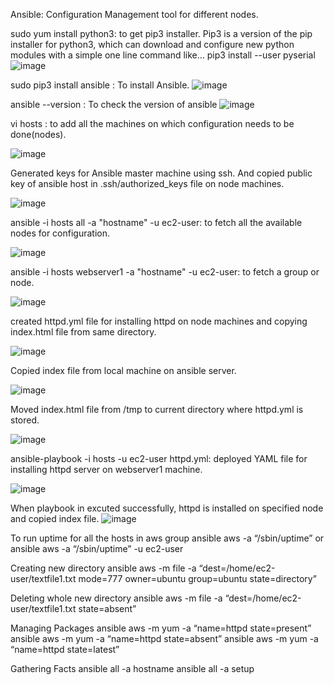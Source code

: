  Ansible: Configuration Management tool for different nodes.
 
 sudo yum install python3: to get pip3 installer.
 Pip3 is a version of the pip installer for python3, which can download and configure new python modules with a simple one line command like… pip3 install --user pyserial
![image](https://user-images.githubusercontent.com/60160837/74350414-b327b580-4d83-11ea-90e2-3dbf92f0d069.png)

sudo pip3 install ansible : To install Ansible.
![image](https://user-images.githubusercontent.com/60160837/74350742-23363b80-4d84-11ea-9b64-3d3c3f4d8a4c.png)

ansible --version : To check the version of ansible
![image](https://user-images.githubusercontent.com/60160837/74350832-4f51bc80-4d84-11ea-90d0-26814ceeb4a1.png)

vi hosts : to add all the machines on which configuration needs to be done(nodes).

![image](https://user-images.githubusercontent.com/60160837/74352956-3b5b8a00-4d87-11ea-8c37-11ac658affeb.png)

Generated keys for Ansible master machine using ssh. And copied public key of ansible host in .ssh/authorized_keys file on node machines.

![image](https://user-images.githubusercontent.com/60160837/74353917-95a91a80-4d88-11ea-91f4-5a26b177e0ef.png)

ansible -i hosts all -a "hostname" -u ec2-user: to fetch all the available nodes for configuration.

![image](https://user-images.githubusercontent.com/60160837/74358590-b45edf80-4d8f-11ea-949e-c4889ae85196.png)

ansible -i hosts webserver1 -a "hostname" -u ec2-user: to fetch a group or node.

![image](https://user-images.githubusercontent.com/60160837/74359078-95ad1880-4d90-11ea-88cd-226bb178874e.png)

created httpd.yml file for installing httpd on node machines and copying index.html file from same directory.

![image](https://user-images.githubusercontent.com/60160837/74369861-1c1f2580-4da4-11ea-9f4d-471482c0e720.png)

Copied index file from local machine on ansible server.

![image](https://user-images.githubusercontent.com/60160837/74363942-98f8d200-4d99-11ea-8a60-cb983b2e63d3.png)

Moved index.html file from /tmp to current directory where httpd.yml is stored.

![image](https://user-images.githubusercontent.com/60160837/74364073-d2c9d880-4d99-11ea-9148-88f8c55d46a8.png)

ansible-playbook -i hosts -u ec2-user httpd.yml: deployed YAML file for installing httpd server on webserver1 machine.

![image](https://user-images.githubusercontent.com/60160837/74369195-f8a7ab00-4da2-11ea-80cd-686614c3f7f0.png)

When playbook in excuted successfully, httpd is installed on specified node and copied index file.
![image](https://user-images.githubusercontent.com/60160837/74370098-82a44380-4da4-11ea-8f8e-99bcf375f722.png)




















To run uptime for all the hosts in aws group
ansible aws -a “/sbin/uptime”
or
ansible aws -a “/sbin/uptime” -u ec2-user

Creating new directory
ansible aws -m file -a “dest=/home/ec2-user/textfile1.txt mode=777
owner=ubuntu group=ubuntu state=directory”

Deleting whole new directory
ansible aws -m file -a “dest=/home/ec2-user/textfile1.txt
state=absent”

Managing Packages
ansible aws -m yum -a “name=httpd state=present”
ansible aws -m yum -a “name=httpd state=absent”
ansible aws -m yum -a “name=httpd state=latest”

Gathering Facts
ansible all -a hostname
ansible all -a setup
